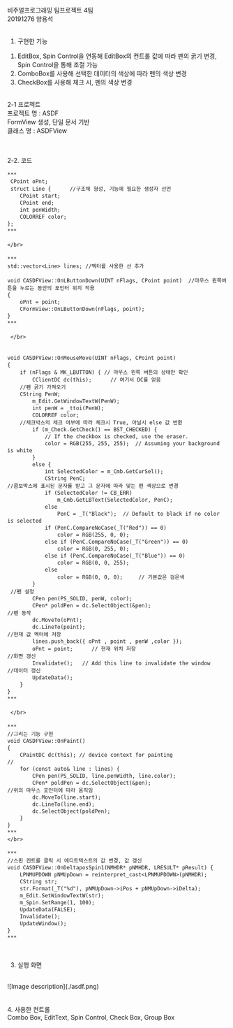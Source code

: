 
</br>
비주얼프로그래밍 팀프로젝트 4팀</br>
20191276 양용석 </br>
</br>

1. 구현한 기능</br>
  1) EditBox, Spin Control을 연동해 EditBox의 컨트롤 값에 따라 펜의 굵기 변경, Spin Control을 통해 조절 가능</br>
  2) ComboBox를 사용해 선택한 데이터의 색상에 따라 펜의 색상 변경</br>
  3) CheckBox를 사용해 체크 시, 펜의 색상 변경</br>
</br>
2-1 프로젝트 </br>
 프로젝트 명 : ASDF  </br>
 FormView 생성, 단일 문서 기반  </br>
 클래스 명 : ASDFView  </br>
  </br>
   </br>
   
2-2. 코드</br>
```
*** 
 CPoint oPnt;
 struct Line {      //구조체 형성, 기능에 필요한 생성자 선언
	CPoint start;
	CPoint end;
	int penWidth;
	COLORREF color;
};
***

</br>

*** 
std::vector<Line> lines; //벡터를 사용한 선 추가

void CASDFView::OnLButtonDown(UINT nFlags, CPoint point)  //마우스 왼쪽버튼을 누르는 동안의 포인터 위치 적용  
{
	oPnt = point;
	CFormView::OnLButtonDown(nFlags, point);
}
***

 </br>
 

void CASDFView::OnMouseMove(UINT nFlags, CPoint point)
{
	if (nFlags & MK_LBUTTON) { // 마우스 왼쪽 버튼의 상태만 확인
		CClientDC dc(this);      // 여기서 DC를 얻음
  	//펜 굵기 가져오기
  	CString PenW;
		m_Edit.GetWindowTextW(PenW);
		int penW = _ttoi(PenW);
		COLORREF color;
    //체크박스의 체크 여부에 따라 체크시 True, 아닐시 else 값 반환
		if (m_Check.GetCheck() == BST_CHECKED) {
			// If the checkbox is checked, use the eraser.
			color = RGB(255, 255, 255);  // Assuming your background is white
		}
		else {
			int SelectedColor = m_Cmb.GetCurSel();
			CString PenC;
//콤보박스에 표시된 문자를 받고 그 문자에 따라 맞는 펜 색상으로 변경
			if (SelectedColor != CB_ERR)
				m_Cmb.GetLBText(SelectedColor, PenC);
			else
				PenC = _T("Black");  // Default to black if no color is selected
			if (PenC.CompareNoCase(_T("Red")) == 0)
				color = RGB(255, 0, 0);
			else if (PenC.CompareNoCase(_T("Green")) == 0)
				color = RGB(0, 255, 0);
			else if (PenC.CompareNoCase(_T("Blue")) == 0)
				color = RGB(0, 0, 255);
			else
				color = RGB(0, 0, 0);     // 기본값은 검은색 
		}
 //펜 설정
		CPen pen(PS_SOLID, penW, color);
		CPen* poldPen = dc.SelectObject(&pen);
//펜 동작
		dc.MoveTo(oPnt);
		dc.LineTo(point);
//현재 값 벡터에 저장
		lines.push_back({ oPnt , point , penW ,color });
		oPnt = point;      // 현재 위치 저장
//화면 갱신
		Invalidate();   // Add this line to invalidate the window
//데이터 갱신
		UpdateData();
	}
}
***

 </br>
 
***
//그리는 기능 구현
void CASDFView::OnPaint()
{
	CPaintDC dc(this); // device context for painting
//
	for (const auto& line : lines) {
		CPen pen(PS_SOLID, line.penWidth, line.color);
		CPen* poldPen = dc.SelectObject(&pen);
//위의 마우스 포인터에 따라 움직임
		dc.MoveTo(line.start);
		dc.LineTo(line.end);
		dc.SelectObject(poldPen);
	}
}
***
</br>

***
//스핀 컨트롤 클릭 시 에디트텍스트의 값 변경, 값 갱신
void CASDFView::OnDeltaposSpin1(NMHDR* pNMHDR, LRESULT* pResult) {
	LPNMUPDOWN pNMUpDown = reinterpret_cast<LPNMUPDOWN>(pNMHDR);
	CString str;
	str.Format(_T("%d"), pNMUpDown->iPos + pNMUpDown->iDelta);
	m_Edit.SetWindowTextW(str);
	m_Spin.SetRange(1, 100);
	UpdateData(FALSE);
	Invalidate();
	UpdateWindow();
}
***
```

   </br>

   3. 실행 화면 </br>
</br>
![Image description](./asdf.png)

 </br>

  </br>
</br>
  4. 사용한 컨트롤 </br>
Combo Box, EditText, Spin Control, Check Box, Group Box  </br>

